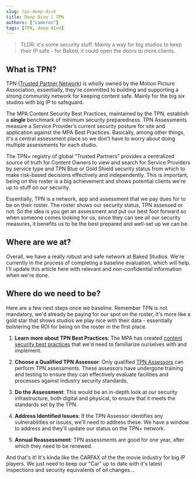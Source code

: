 ```yaml
---
slug: tpn-deep-dive
title: Deep Dive | TPN
authors: ["cameron"]
tags: [TPN, deep-dive]
---
```


>TLDR: it's some security stuff. Mainly a way for big studios to keep their IP safe - for Baked, it could open the doors to more clients.

## What is TPN?
TPN ([Trusted Partner Network](https://www.ttpn.org)) is wholly owned by the Motion Picture Association, essentially, they're committed to building and supporting a strong community network for keeping content safe. Mainly for the big six studios with big IP to safeguard.

<!--truncate-->

The MPA Content Security Best Practices, maintained by the TPN, establish a **single** benchmark of minimum security preparedness. TPN Assessments measure a Service Provider’s current security posture for site and application against the MPA Best Practices. Basically, among other things, it's a central assessment place so we don't have to worry about doing multiple assessments for each studio.

The TPN+ registry of global “Trusted Partners” provides a centralized source of truth for Content Owners to view and search for Service Providers by service type and TPN Blue or Gold Shield security status from which to make risk-based decisions effectively and independently. This is important, being on this roster is a big achievement and shows potential clients we're up to stuff on our security.

Essentially, TPN is a network, app and assessment that we pay dues for to be on their roster. The roster shows our security status, TPN assessed or not. So the idea is you get an assessment and put our best foot forward so when someone comes looking for us, since they can see all our security measures, it benefits us to be the best prepared and well-set up we can be.

## Where are we at?
Overall, we have a really robust and safe network at Baked Studios. We're currently in the process of completing a baseline evaluation, which will help. I'll update this article here with relevant and non-confidential information when we're done.

## Where do we need to be?
Here are a few next steps once we baseline. Remember TPN is not mandatory, we'd already be paying for our spot on the roster, it's more like a gold star that shows studios we play nice with their data - essentially bolstering the ROI for being on the roster in the first place.

1. **Learn more about TPN Best Practices**: The MPA has created [content security best practices](https://www.ttpn.org/links-resources/) that we'd need to familiarize ourselves with and implement.

2. **Choose a Qualified TPN Assessor**: Only qualified [TPN Assessors](https://www.ttpn.org/assessors/#directory) can perform TPN assessments. These assessors have undergone training and testing to ensure they can effectively evaluate facilities and processes against industry security standards.

3. **Do the Assessment**: This would be an in-depth look at our security infrastructure, both digital and physical, to ensure that it meets the standards set by the TPN.

4. **Address Identified Issues**: If the TPN Assessor identifies any vulnerabilities or issues, we'll need to address these. We have a window to address and they'll update our status on the TPN+ network.

5. **Annual Reassessment**: TPN assessments are good for one year, after which they need to be renewed.

And that's it! It's kinda like the CARFAX of the the movie industry for big IP players. We just need to keep our "Car" up to date with it's latest inspections and security equivalents of oil changes...
